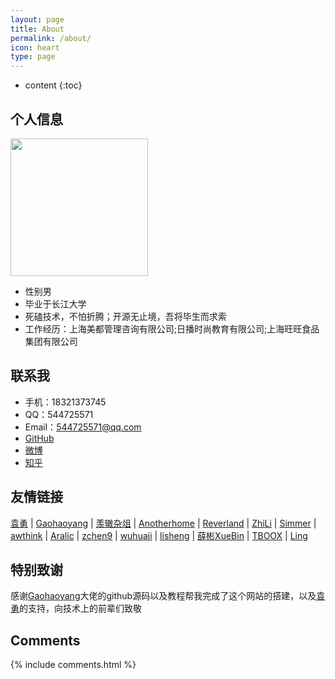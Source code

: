 ```yaml
---
layout: page
title: About
permalink: /about/
icon: heart
type: page
---
```


* content
{:toc}

## 个人信息

<img src="http://newbluesky.top/img/2cun.jpg" width="220px">

* 性别男
* 毕业于长江大学
* 死磕技术，不怕折腾；开源无止境，吾将毕生而求索
* 工作经历：上海美都管理咨询有限公司;日播时尚教育有限公司;上海旺旺食品集团有限公司

## 联系我
* 手机：18321373745
* QQ：544725571
* Email：544725571@qq.com
* [GitHub](https://github.com/newblueskylinux)
* [微博](http://weibo.com/zhyrh1314)
* [知乎](https://www.zhihu.com/people/zhengyu1992)

## 友情链接

 [袁勇](http://blog.pythoner.world/) \| [Gaohaoyang](https://gaohaoyang.github.io) \| [羡辙杂俎](http://zhangwenli.com/blog) \| [Anotherhome](https://www.anotherhome.net) \| [Reverland](http://reverland.org/) \| [ZhiLi](http://lizhipower.github.io/) \| [Simmer](http://simmer-jun.github.io/) \| [awthink](http://awthink.net/) \| [Aralic](http://aralic.github.io/) \| [zchen9](http://www.chen9.info/) \| [wuhuaji](http://wuhuaji.me/) \| [lisheng](http://www.lishengcn.cn/) \| [薛彬XueBin](http://axuebin.com/blog/) \| [TBOOX](http://www.tboox.org/cn/) \|  [Ling](http://linglinyp.com/)

## 特别致谢

感谢[Gaohaoyang](https://gaohaoyang.github.io)大佬的github源码以及教程帮我完成了这个网站的搭建，以及[袁勇](http://blog.pythoner.world/)的支持，向技术上的前辈们致敬

## Comments

{% include comments.html %}
